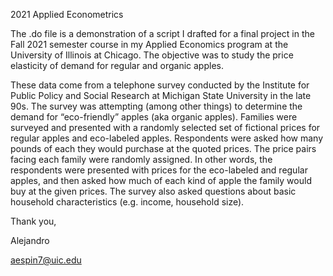 2021 Applied Econometrics

The .do file is a demonstration of a script I drafted for a final project in the Fall 2021 semester course in my Applied Economics program at the University of Illinois at Chicago.  The objective was to study the price elasticity of demand for regular and organic apples.  

These data come from a telephone survey conducted by the Institute for Public Policy and Social Research at Michigan State University in the late 90s.
The survey was attempting (among other things) to determine the demand for “eco-friendly” apples (aka organic apples).  Families were surveyed and presented with a randomly selected set of fictional prices for regular apples and eco-labeled apples. Respondents were asked how many pounds of each they would purchase at the quoted prices.  The price pairs facing each family were randomly assigned.  In other words, the respondents were presented with prices for the eco-labeled and regular apples, and then asked how much of each kind of apple the family would buy at the given prices.  The survey also asked questions about basic household characteristics (e.g. income, household size).

Thank you,

Alejandro 

aespin7@uic.edu

